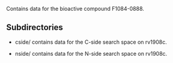 Contains data for the bioactive compound F1084-0888.

## Subdirectories

- cside/ contains data for the C-side search space on rv1908c.

- nside/ contains data for the N-side search space on rv1908c.

